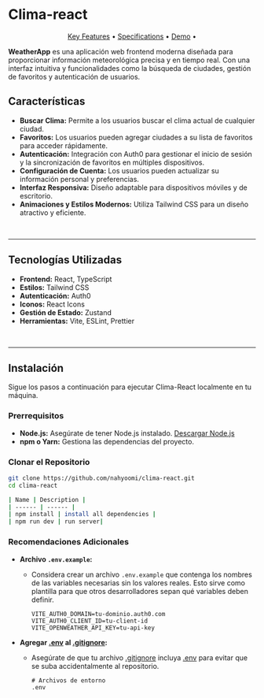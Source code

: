 # Clima-react

<p align="center">
  <a href="#Características">Key Features</a> •
  <a href="#Tecnologías-Utilizadas">Specifications</a> •
  <a href="https://weatheapp-react.netlify.app/">Demo</a> •
</p>

<div align="">
   <p>
      <b>WeatherApp</b> es una aplicación web frontend moderna diseñada para proporcionar información meteorológica precisa y en tiempo real. Con una interfaz intuitiva y funcionalidades como la búsqueda de ciudades, gestión de favoritos y autenticación de usuarios.</i>
   </p>
</div>


## Características

- **Buscar Clima:** Permite a los usuarios buscar el clima actual de cualquier ciudad.
- **Favoritos:** Los usuarios pueden agregar ciudades a su lista de favoritos para acceder rápidamente.
- **Autenticación:** Integración con Auth0 para gestionar el inicio de sesión y la sincronización de favoritos en múltiples dispositivos.
- **Configuración de Cuenta:** Los usuarios pueden actualizar su información personal y preferencias.
- **Interfaz Responsiva:** Diseño adaptable para dispositivos móviles y de escritorio.
- **Animaciones y Estilos Modernos:** Utiliza Tailwind CSS para un diseño atractivo y eficiente.


<br>
<hr>


## Tecnologías Utilizadas
- **Frontend:** React, TypeScript
- **Estilos:** Tailwind CSS
- **Autenticación:** Auth0
- **Iconos:** React Icons
- **Gestión de Estado:** Zustand
- **Herramientas:** Vite, ESLint, Prettier


<br>
<hr>

## Instalación
<p>Sigue los pasos a continuación para ejecutar Clima-React localmente en tu máquina.</p>

### Prerrequisitos

- **Node.js:** Asegúrate de tener Node.js instalado. [Descargar Node.js](https://nodejs.org/)
- **npm o Yarn:** Gestiona las dependencias del proyecto.

### Clonar el Repositorio

```bash
git clone https://github.com/nahyoomi/clima-react.git
cd clima-react

| Name | Description |
| ------ | ------ |
| npm install | install all dependencies |
| npm run dev | run server|
```

### Recomendaciones Adicionales

- **Archivo `.env.example`:**
  - Considera crear un archivo `.env.example` que contenga los nombres de las variables necesarias sin los valores reales. Esto sirve como plantilla para que otros desarrolladores sepan qué variables deben definir.

    ```env
    VITE_AUTH0_DOMAIN=tu-dominio.auth0.com
    VITE_AUTH0_CLIENT_ID=tu-client-id
    VITE_OPENWEATHER_API_KEY=tu-api-key
    ```

- **Agregar [.env](http://_vscodecontentref_/7) al [.gitignore](http://_vscodecontentref_/8):**
  - Asegúrate de que tu archivo [.gitignore](http://_vscodecontentref_/9) incluya [.env](http://_vscodecontentref_/10) para evitar que se suba accidentalmente al repositorio.

    ```gitignore
    # Archivos de entorno
    .env
    ```